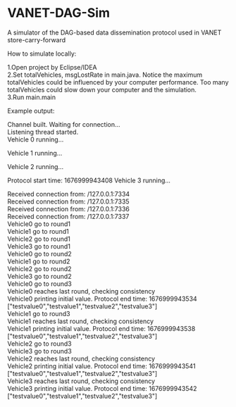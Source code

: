 # VANET-DAG-Sim
A simulator of the DAG-based data dissemination protocol used in VANET store-carry-forward

How to simulate locally:

1.Open project by Eclipse/IDEA  
2.Set totalVehicles, msgLostRate in main.java. Notice the maximum totalVehicles could be influenced by your computer performance. Too many totalVehicles could slow down your computer and the simulation.  
3.Run main.main

Example output:

Channel built. Waiting for connection...  
Listening thread started.  
Vehicle 0 running...

Vehicle 1 running...

Vehicle 2 running...

Protocol start time: 1676999943408
Vehicle 3 running...

Received connection from: /127.0.0.1:7334  
Received connection from: /127.0.0.1:7335  
Received connection from: /127.0.0.1:7336  
Received connection from: /127.0.0.1:7337  
Vehicle0 go to round1  
Vehicle1 go to round1  
Vehicle2 go to round1  
Vehicle3 go to round1  
Vehicle0 go to round2  
Vehicle1 go to round2  
Vehicle2 go to round2  
Vehicle3 go to round2  
Vehicle0 go to round3  
Vehicle0 reaches last round, checking consistency  
Vehicle0 printing initial value. Protocol end time: 1676999943534  
["testvalue0","testvalue1","testvalue2","testvalue3"]  
Vehicle1 go to round3  
Vehicle1 reaches last round, checking consistency  
Vehicle1 printing initial value. Protocol end time: 1676999943538  
["testvalue0","testvalue1","testvalue2","testvalue3"]  
Vehicle2 go to round3  
Vehicle3 go to round3  
Vehicle2 reaches last round, checking consistency  
Vehicle2 printing initial value. Protocol end time: 1676999943541  
["testvalue0","testvalue1","testvalue2","testvalue3"]  
Vehicle3 reaches last round, checking consistency  
Vehicle3 printing initial value. Protocol end time: 1676999943542  
["testvalue0","testvalue1","testvalue2","testvalue3"]  
